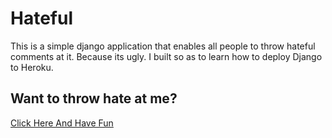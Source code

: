 # Hateful
This is a simple django application that enables all people to throw hateful comments at it. Because its ugly. I built so as to learn how to deploy Django to Heroku.

## Want to throw hate at me?
[Click Here And Have Fun](https://hatefull.herokuapp.com/)
